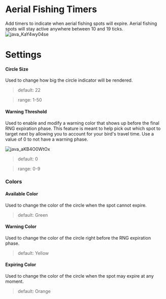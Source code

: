 # Aerial Fishing Timers
Add timers to indicate when aerial fishing spots will expire. Aerial fishing spots will stay active anywhere between 10 and 19 ticks.
![java_KaY4wy04se](https://github.com/call-me-maple/aerial-fishing-timers/assets/85463994/6b9d7c00-241c-4a7f-831f-d7908d56faf7)

# Settings
#### Circle Size
Used to change how big the circle indicator will be rendered.
> default: 22

> range: 1-50
#### Warning Threshold
Used to enable and modify a warning color that shows up before the final RNG expiration phase. This feature is meant to help pick out which spot to target next by allowing you to account for your bird's travel time. Use a value of 0 to not have a warning phase.

![java_aKB4O0WtOx](https://github.com/call-me-maple/aerial-fishing-timers/assets/85463994/599bad64-a80d-4608-8881-5cbfc1e061be)
> default: 0

> range: 0-9
### Colors
#### Available Color
Used to change the color of the circle when the spot cannot expire.
> default: Green
#### Warning Color
Used to change the color of the circle right before the RNG expiration phase.
> default: Yellow
#### Expiring Color
Used to change the color of the circle when the spot may expire at any moment.
> default: Orange
